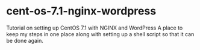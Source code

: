# cent-os-7.1-nginx-wordpress
Tutorial on setting up CentOS 7.1 with NGINX and WordPress A place to keep my steps in one place along with setting up a shell script so that it can be done again.
